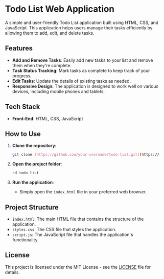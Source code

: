 # Todo List Web Application

A simple and user-friendly Todo List application built using HTML, CSS, and JavaScript. This application helps users manage their tasks efficiently by allowing them to add, edit, and delete tasks.

## Features

- **Add and Remove Tasks**: Easily add new tasks to your list and remove them when they're complete.
- **Task Status Tracking**: Mark tasks as complete to keep track of your progress.
- **Edit Tasks**: Update the details of existing tasks as needed.
- **Responsive Design**: The application is designed to work well on various devices, including mobile phones and tablets.

## Tech Stack

- **Front-End**: HTML, CSS, JavaScript

## How to Use

1. **Clone the repository**:
    ```bash
    git clone [https://github.com/your-username/todo-list.git](https://rishi1808.github.io/ToDo-App/)
    ```

2. **Open the project folder**:
    ```bash
    cd todo-list
    ```

3. **Run the application**:
    - Simply open the `index.html` file in your preferred web browser.

## Project Structure

- `index.html`: The main HTML file that contains the structure of the application.
- `styles.css`: The CSS file that styles the application.
- `script.js`: The JavaScript file that handles the application's functionality.

## License

This project is licensed under the MIT License - see the [LICENSE](LICENSE) file for details.
